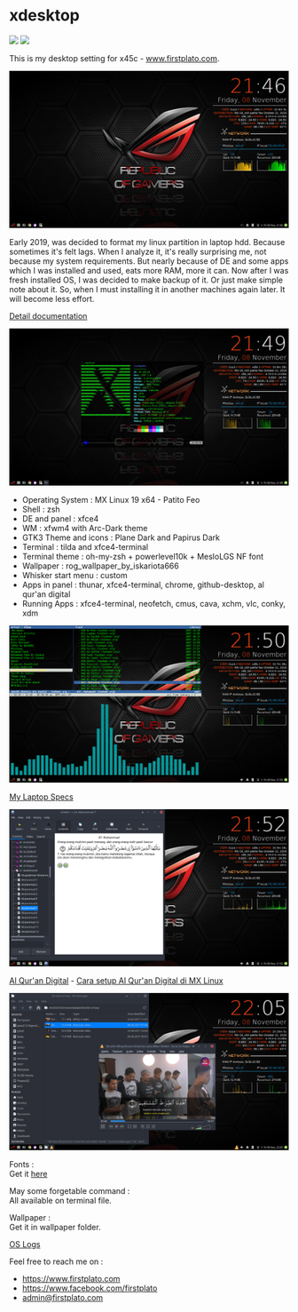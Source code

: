 # xdesktop
<img src="https://img.shields.io/github/license/ipang-dwi/xdesktop.svg" /> <img src="https://img.shields.io/badge/lab-firstplato.com-red.svg" />

This is my desktop setting for x45c - www.firstplato.com.

<img src="https://raw.githubusercontent.com/ipang-dwi/xdesktop/master/img/19/1.png"/>

Early 2019, was decided to format my linux partition in laptop hdd. Because  sometimes it's felt lags. When I analyze it, it's really surprising me, not because my system requirements. But nearly because of DE and some apps which I was installed and used, eats more RAM, more it can. Now after I was fresh installed OS, I was decided to make backup of it. Or just make simple note about it. So, when I must installing it in another machines again later. It will become less effort.

[Detail documentation](https://github.com/ipang-dwi/xdesktop/wiki)

<img src="https://raw.githubusercontent.com/ipang-dwi/xdesktop/master/img/19/2.png"/>

- Operating System : MX Linux 19 x64 - Patito Feo
- Shell : zsh
- DE and panel : xfce4
- WM : xfwm4 with Arc-Dark theme
- GTK3 Theme and icons : Plane Dark and Papirus Dark
- Terminal : tilda and xfce4-terminal
- Terminal theme : oh-my-zsh + powerlevel10k + MesloLGS NF font
- Wallpaper : rog_wallpaper_by_iskariota666
- Whisker start menu : custom
- Apps in panel : thunar, xfce4-terminal, chrome, github-desktop, al qur'an digital
- Running Apps : xfce4-terminal, neofetch, cmus, cava, xchm, vlc, conky, xdm

<img src="https://raw.githubusercontent.com/ipang-dwi/xdesktop/master/img/19/3.png"/>

[My Laptop Specs](https://github.com/ipang-dwi/xdesktop/wiki/My-Laptop-Specs)

<img src="https://raw.githubusercontent.com/ipang-dwi/xdesktop/master/img/19/4.png"/>

[Al Qur'an Digital](https://drive.google.com/open?id=1K0BzQxv2eqzni4QPmWRGcZm2uVWqBAsb) - [Cara setup Al Qur'an Digital di MX Linux](https://github.com/ipang-dwi/xdesktop/wiki/Cara-setup-Al-Qur'an-Digital-di-MX-Linux)

<img src="https://raw.githubusercontent.com/ipang-dwi/xdesktop/master/img/19/5.png"/>

Fonts :
<br>Get it [here](https://github.com/ipang-dwi/xfonts)

May some forgetable command :
<br>All available on terminal file.

Wallpaper :
<br>Get it in wallpaper folder.

[OS Logs](https://github.com/ipang-dwi/xdesktop/wiki/OS-Logs)

Feel free to reach me on :
- https://www.firstplato.com
- https://www.facebook.com/firstplato
- admin@firstplato.com
